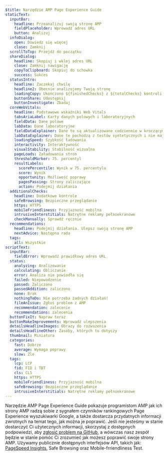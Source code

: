 ```yaml
---
$title: Narzędzie AMP Page Experience Guide
staticText:
  inputBar:
    headline: Przeanalizuj swoją stronę AMP
    fieldPlaceholder: Wprowadź adres URL
    button: Analizuj
  infoDialog:
    open: Dowiedz się więcej
    close: Zamknij
  scrollToTop: Przejdź do początku
  shareDialog:
    headline: Skopiuj i wklej adres URL
    close: Zamknij nawigację
    copyToClipboard: Skopiuj do schowka
    success: Sukces
  statusIntro:
    headline: Zaczekaj chwilę
    headline2: Obecnie analizujemy Twoją stronę
    loadingCopy: Ukończono ${finishedChecks} z ${totalChecks} kontroli
    buttonShare: Udostępnij
    buttonInvestigate: Zbadaj
  coreWebVitals:
    headline: Podstawowe wskaźniki Web Vitals
    tabsAriaLabel: Karty danych polowych i laboratoryjnych
    fieldData: Dane polowe
    labData: Dane laboratoryjne
    fieldDataExplainer: Dane te są aktualizowane codziennie w kroczącym okresie 28-dniowym.
    labDataExplainer: Dane te pochodzą z testów syntetycznych i nie mają wpływu na działanie strony.
    loadingSpeed: Szybkość ładowania
    interactivity: Interaktywność
    visualStability: Stabilność wizualna
    pageLoads: Załadowania stron
    thresholdMarker: 75. percentyl
    resultLabels:
      scorePercentile: Wynik w 75. percentylu
      score: Wynik
      opportunity: Możliwość poprawy
      pagesPassing: Strony zaliczające
      action: Podejmij działania
  additionalChecks:
    headline: Dodatkowe kontrole
    safeBrowsing: Bezpieczne przeglądanie
    https: HTTPS
    mobileFriendliness: Przyjazność mobilna
    intrusiveInterstitials: Natrętne reklamy pełnoekranowe
    checkManually: Sprawdź ręcznie
  recommendations:
    headline: Podejmij działania. Ulepsz swoją stronę AMP
    nextAdvice: Następna rada
  tags:
    all: Wszystkie
scriptText:
  inputBar:
    fieldError: Wprowadź prawidłowy adres URL
  status:
    analyzing: Analizowanie
    calculating: Obliczanie
    error: Analiza nie powiodła się
    failed: Niepowodzenie
    passed: Zaliczono
    passedAddition: zaliczono
    none: Brak
    nothingToDo: Nie potrzeba żadnych działań!
    fileAnIssue: Zgłoś problem z AMP
    recommendation: zalecenie
    recommendations: zalecenia
  buttonFixIt: Napraw teraz
  buttonMakeImprovements: Wprowadź ulepszenia
  detailsHeadlineImages: Obrazy do rozważenia
  detailsHeadlineOther: Zasoby, których to dotyczy
  thumbnail: Miniatura
  categories:
    fast: Dobrze
    average: Wymaga poprawy
    slow: Źle
  tags:
    lcp: LCP
    fid: FID i TBT
    cls: CLS
    https: HTTPS
    mobileFriendliness: Przyjazność mobilna
    safeBrowsing: Bezpieczne przeglądanie
    intrusiveInterstitials: Natrętne reklamy pełnoekranowe
---
```


Narzędzie AMP Page Experience Guide pokazuje programistom AMP jak ich strony AMP radzą sobie z sygnałem czynników rankingowych Page Experience wyszukiwarki Google, a także dostarcza przydatnych informacji zwrotnych na temat tego, jak można je poprawić. Jeśli nie jesteśmy w stanie dostarczyć Ci użytecznych informacji, skorzystaj z dostępnych podpowiedzi, aby [zgłosić problem na GitHub](https://github.com/ampproject/amphtml/issues/new?assignees=&labels=Type:+Page+experience&template=page-experience.md&title=Page+experience+issue), a wówczas nasz zespół będzie w stanie pomóc Ci zrozumieć jak możesz poprawić swoje strony AMP. Używamy publicznie dostępnych interfejsów API, takich jak: [PageSpeed Insights](https://developers.google.com/speed/pagespeed/insights/?hl=pl), <a>Safe Browsing</a> oraz <a>Mobile-frriendliness Test</a>.
